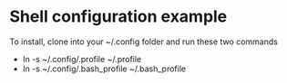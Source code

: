 Shell configuration example
===========================

To install, clone into your ~/.config folder and run these two commands

* ln -s ~/.config/.profile ~/.profile
* ln -s ~/.config/.bash_profile ~/.bash_profile

